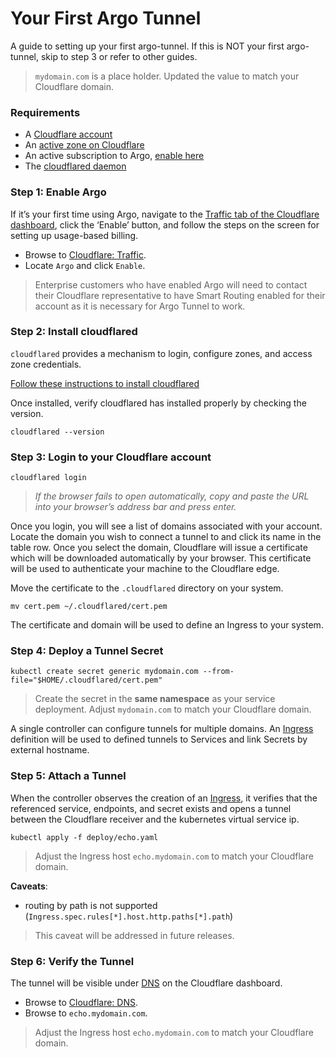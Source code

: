 # Your First Argo Tunnel
A guide to setting up your first argo-tunnel. If this is NOT your first argo-tunnel,
skip to step 3 or refer to other guides.

> `mydomain.com` is a place holder. Updated the value to match your Cloudflare domain.

### Requirements
- A [Cloudflare account][cloudflare-login]
- An [active zone on Cloudflare][cloudflare-quick-start-step-2]
- An active subscription to Argo, [enable here][cloudflare-dashboard-traffic]
- The [cloudflared daemon][argo-tunnel-daemon]

### Step 1: Enable Argo
If it’s your first time using Argo, navigate to the 
[Traffic tab of the Cloudflare dashboard][cloudflare-dashboard-traffic],
click the ‘Enable’ button, and follow the steps on the screen for setting up
usage-based billing.
- Browse to [Cloudflare: Traffic][cloudflare-dashboard-traffic].
- Locate `Argo` and click `Enable`.

> Enterprise customers who have enabled Argo will need to contact their Cloudflare
> representative to have Smart Routing enabled for their account as it is necessary
> for Argo Tunnel to work.

### Step 2: Install cloudflared
```cloudflared``` provides a mechanism to login, configure zones, and access
zone credentials.

[Follow these instructions to install cloudflared][argo-tunnel-daemon]

Once installed, verify cloudflared has installed properly by checking the version.
```console
cloudflared --version
```

### Step 3: Login to your Cloudflare account
```console
cloudflared login
```
> _If the browser fails to open automatically, copy and paste the URL into your 
browser’s address bar and press enter._

Once you login, you will see a list of domains associated with your account.
Locate the domain you wish to connect a tunnel to and click its name in the 
table row. Once you select the domain, Cloudflare will issue a certificate 
which will be downloaded automatically by your browser. This certificate will
be used to authenticate your machine to the Cloudflare edge.

Move the certificate to the ```.cloudflared``` directory on your system.
```console
mv cert.pem ~/.cloudflared/cert.pem
```

The certificate and domain will be used to define an Ingress to your system.

### Step 4: Deploy a Tunnel Secret
```console
kubectl create secret generic mydomain.com --from-file="$HOME/.cloudflared/cert.pem"
```
> Create the secret in the **same namespace** as your service deployment.
> Adjust `mydomain.com` to match your Cloudflare domain.

A single controller can configure tunnels for multiple domains. An [Ingress][kubernetes-ingress] definition will be used to defined tunnels to Services and link Secrets by external hostname.

### Step 5: Attach a Tunnel
When the controller observes the creation of an [Ingress][kubernetes-ingress], it verifies that
the referenced service, endpoints, and secret exists and opens a tunnel
between the Cloudflare receiver and the kubernetes virtual service ip.

```console
kubectl apply -f deploy/echo.yaml
```
> Adjust the Ingress host `echo.mydomain.com` to match your Cloudflare domain.

**Caveats**:
- routing by path is not supported (`Ingress.spec.rules[*].host.http.paths[*].path`)

> This caveat will be addressed in future releases.

### Step 6: Verify the Tunnel
The tunnel will be visible under [DNS][cloudflare-dashboard-dns] on the Cloudflare dashboard.
- Browse to [Cloudflare: DNS][cloudflare-dashboard-dns].
- Browse to `echo.mydomain.com`.

> Adjust the Ingress host `echo.mydomain.com` to match your Cloudflare domain.


[argo-tunnel-daemon]: https://developers.cloudflare.com/argo-tunnel/downloads/
[cloudflare-dashboard-dns]: https://www.cloudflare.com/a/dns/
[cloudflare-dashboard-traffic]: https://www.cloudflare.com/a/traffic/
[cloudflare-login]: http://cloudflare.com/a/login
[cloudflare-quick-start-step-2]: https://support.cloudflare.com/hc/en-us/articles/201720164-Step-2-Create-a-Cloudflare-account-and-add-a-websit
[kubernetes-ingress]: https://kubernetes.io/docs/concepts/services-networking/ingress/